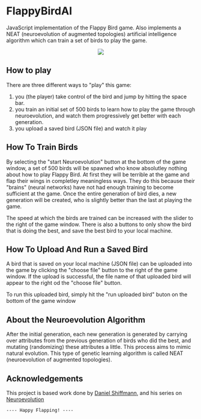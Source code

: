# FlappyBirdAI
JavaScript implementation of the Flappy Bird game. Also implements a NEAT (neuroevolution of augmented topologies) artificial intelligence algorithm which can train a set of birds to play the game.

<p align="center"> 
<img src="https://user-images.githubusercontent.com/45275820/53759662-40396d80-3e97-11e9-8f43-4748fbc76f65.png">
</p>

## How to play
There are three different ways to "play" this game:
1. you (the player) take control of the bird and jump by hitting the space bar.
2. you train an initial set of 500 birds to learn how to play the game through neuroevolution, and watch them progressively get better with each generation.
3. you upload a saved bird (JSON file) and watch it play 

## How To Train Birds
By selecting the "start Neuroevolution" button at the bottom of the game window, a set of 500 birds will be spawned who know absolutley nothing about how to play Flappy Bird. At first they will be terrible at the game and flap their wings in completley meaningless ways. They do this because their "brains" (neural networks) have not had enough training to become sufficient at the game. Once the entire generation of bird dies, a new generation will be created, who is slightly better than the last at playing the game.

The speed at which the birds are trained can be increased with the slider to the right of the game window. There is also a buttons to only show the bird that is doing the best, and save the best bird to your local machine.

## How To Upload And Run a Saved Bird 
A bird that is saved on your local machine (JSON file) can be uploaded into the game by clicking the "choose file" button to the right of the game window. If the upload is successful, the file name of that uploaded bird will appear to the right od the "choose file" button. 

To run this uploaded bird, simply hit the "run uploaded bird" buton on the bottom of the game window

## About the Neuroevolution Algorithm
After the initial generation, each new generation is generated by carrying over attributes from the previous generation of birds who did the best, and mutating (randomizing) these attributes a little. This process aims to mimic natural evolution. This type of genetic learning algorithm is called NEAT (neuroevolution of augmented topologies). 

## Acknowledgements
This project is based work done by [Daniel Shiffmann](https://github.com/shiffman), and his series on [Neuroevolution](https://www.youtube.com/watch?v=c6y21FkaUqw) 




`---- Happy Flapping! ----`
